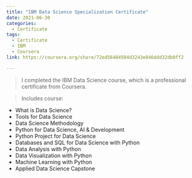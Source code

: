 ```yaml
---
title: "IBM Data Science Specialization Certificate"
date: 2021-06-30
categories:
  - Certificate
tags:
  - Certificate
  - IBM
  - Coursera
link: https://coursera.org/share/72ed56484504d3243e846ddd32db0ff2

---
```

>I completed the IBM Data Science course, which is a professional certificate from Coursera.

>Includes course:
  * What is Data Science?
  * Tools for Data Science
  * Data Science Methodology
  * Python for Data Science, AI & Development
  * Python Project for Data Science
  * Databases and SQL for Data Science with Python
  * Data Analysis with Python
  * Data Visualization with Python
  * Machine Learning with Python
  * Applied Data Science Capstone
